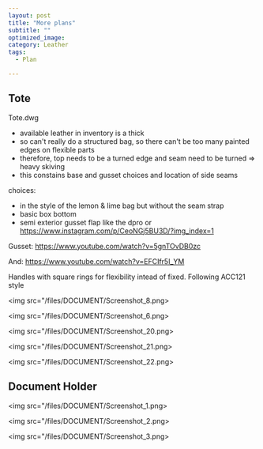 ```yaml
---
layout: post
title: "More plans"
subtitle: "" 
optimized_image: 
category: Leather
tags:
  - Plan

---
```



## Tote

Tote.dwg

- available leather in inventory is a thick
- so can't really do a structured bag, so there can't be too many painted edges on flexible parts
- therefore, top needs to be a turned edge and seam need to be turned => heavy skiving
- this constains base and gusset choices and location of side seams

choices:

- in the style of the lemon & lime bag but without the seam strap
- basic box bottom
- semi exterior gusset flap like the dpro or https://www.instagram.com/p/CeoNGj5BU3D/?img_index=1


Gusset: https://www.youtube.com/watch?v=5gnTOvDB0zc

And: https://www.youtube.com/watch?v=EFCIfr5I_YM

Handles with square rings for flexibility intead of fixed.  Following ACC121 style



<img src="/files/DOCUMENT/Screenshot_8.png>

<img src="/files/DOCUMENT/Screenshot_6.png>

<img src="/files/DOCUMENT/Screenshot_20.png>

<img src="/files/DOCUMENT/Screenshot_21.png>

<img src="/files/DOCUMENT/Screenshot_22.png>







## Document Holder

<img src="/files/DOCUMENT/Screenshot_1.png>

<img src="/files/DOCUMENT/Screenshot_2.png>

<img src="/files/DOCUMENT/Screenshot_3.png>
